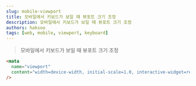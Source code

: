 ```yaml
---
slug: mobile-viewport
title: 모바일에서 키보드가 보일 때 뷰포트 크기 조정
description: 모바일에서 키보드가 보일 때 뷰포트 크기 조정
authors: haksoo
tags: [web, mobile, viewport, keyboard]
---
```


> 모바일에서 키보드가 보일 때 뷰포트 크기 조정

<!-- truncate -->

```html
<mata
  name="viewport"
  content="width=device-width, initial-scale=1.0, interactive-widget=resizes-content"
/>
```
